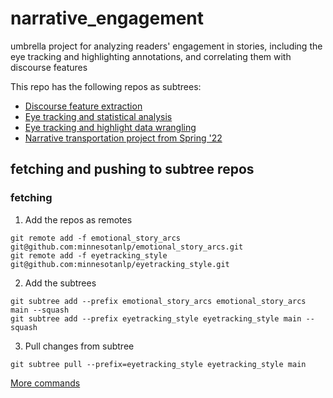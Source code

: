 # narrative_engagement
umbrella project for analyzing readers' engagement in stories, including the eye tracking and highlighting annotations, and correlating them with discourse features

This repo has the following repos as subtrees:

- [Discourse feature extraction](https://github.com/minnesotanlp/emotional_story_arcs)
- [Eye tracking and statistical analysis](https://github.com/minnesotanlp/eyetracking_style)
- [Eye tracking and highlight data wrangling](https://github.com/minnesotanlp/narrative_eye_tracking_analysis)
- [Narrative transportation project from Spring '22](https://github.com/kelseyneis/narrative_transportation)

## fetching and pushing to subtree repos

### fetching

1. Add the repos as remotes

```
git remote add -f emotional_story_arcs git@github.com:minnesotanlp/emotional_story_arcs.git
git remote add -f eyetracking_style git@github.com:minnesotanlp/eyetracking_style.git
```

2. Add the subtrees
  
```
git subtree add --prefix emotional_story_arcs emotional_story_arcs main --squash
git subtree add --prefix eyetracking_style eyetracking_style main --squash
```

3. Pull changes from subtree

```
git subtree pull --prefix=eyetracking_style eyetracking_style main
```

[More commands](https://www.atlassian.com/git/tutorials/git-subtree)